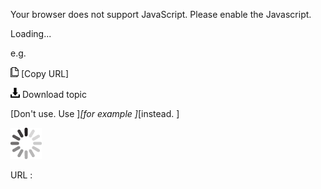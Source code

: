 Your browser does not support JavaScript. Please enable the Javascript.

Loading...

e.g.

![Copy URL](eg_files/Copy.png) [Copy URL]

![Download](eg_files/Download.png)
Download topic

[Don't use. Use ]*[for example ]*[instead. ]

![In progress](eg_files/activity-large.gif)

URL :


